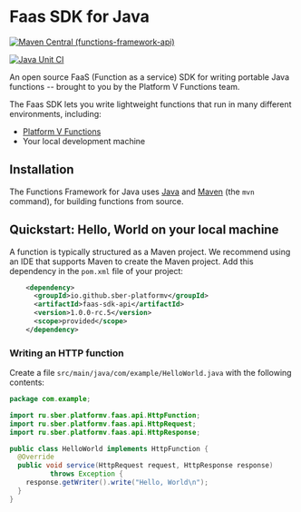 # Faas SDK for Java

[![Maven Central (functions-framework-api)](https://img.shields.io/maven-central/v/io.github.sber-platformv/faas-sdk-api.svg?label=faas-sdk-api)](https://search.maven.org/artifact/io.github.sber-platformv/faas-sdk-api)

[![Java Unit CI](https://github.com/sber-platformv/faas-sdk-java/actions/workflows/unit.yaml/badge.svg)](https://github.com/sber-platformv/faas-sdk-java/actions/workflows/unit.yaml)

An open source FaaS (Function as a service) SDK for writing portable
Java functions -- brought to you by the Platform V Functions team.

The Faas SDK lets you write lightweight functions that run in many
different environments, including:

*   [Platform V Functions](https://developers.sber.ru/portal/tools/platform-v-functions)
*   Your local development machine

## Installation

The Functions Framework for Java uses
[Java](https://java.com/en/download/help/download_options.xml) and
[Maven](http://maven.apache.org/install.html) (the `mvn` command),
for building functions from source.

## Quickstart: Hello, World on your local machine

A function is typically structured as a Maven project. We recommend using an IDE
that supports Maven to create the Maven project. Add this dependency in the
`pom.xml` file of your project:

```xml
    <dependency>
      <groupId>io.github.sber-platformv</groupId>
      <artifactId>faas-sdk-api</artifactId>
      <version>1.0.0-rc.5</version>
      <scope>provided</scope>
    </dependency>
```

### Writing an HTTP function

Create a file `src/main/java/com/example/HelloWorld.java` with the following
contents:

```java
package com.example;

import ru.sber.platformv.faas.api.HttpFunction;
import ru.sber.platformv.faas.api.HttpRequest;
import ru.sber.platformv.faas.api.HttpResponse;

public class HelloWorld implements HttpFunction {
  @Override
  public void service(HttpRequest request, HttpResponse response)
          throws Exception {
    response.getWriter().write("Hello, World\n");
  }
}
```
